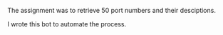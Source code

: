 The assignment was to retrieve 50 port numbers and their desciptions.

I wrote this bot to automate the process. 